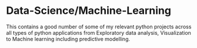 # Data-Science/Machine-Learning
This contains a good number of some of my relevant python projects across all types of python applications from Exploratory data analysis, Visualization to Machine learning including predictive modelling.
